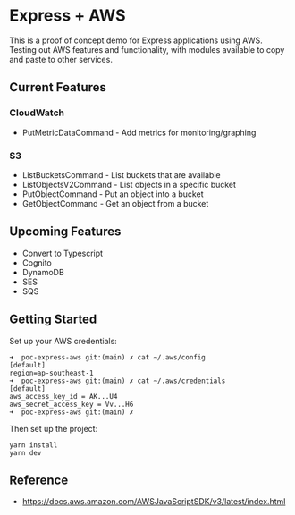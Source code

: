 # Express + AWS

This is a proof of concept demo for Express applications using AWS. Testing out AWS features and functionality, with modules available to copy and paste to other services.

## Current Features

### CloudWatch
- PutMetricDataCommand - Add metrics for monitoring/graphing

### S3
- ListBucketsCommand - List buckets that are available
- ListObjectsV2Command - List objects in a specific bucket
- PutObjectCommand - Put an object into a bucket
- GetObjectCommand - Get an object from a bucket

## Upcoming Features

- Convert to Typescript
- Cognito
- DynamoDB
- SES
- SQS

## Getting Started

Set up your AWS credentials:
```
➜  poc-express-aws git:(main) ✗ cat ~/.aws/config 
[default]
region=ap-southeast-1
➜  poc-express-aws git:(main) ✗ cat ~/.aws/credentials 
[default]
aws_access_key_id = AK...U4
aws_secret_access_key = Vv...H6
➜  poc-express-aws git:(main) ✗ 
```

Then set up the project:

```
yarn install
yarn dev
```

## Reference

- https://docs.aws.amazon.com/AWSJavaScriptSDK/v3/latest/index.html
